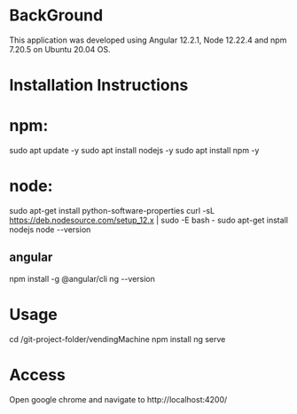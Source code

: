 # BackGround

This application was developed using Angular 12.2.1, Node 12.22.4 and npm 7.20.5  on Ubuntu 20.04 OS.

# Installation Instructions

# npm:
sudo apt update -y
sudo apt install nodejs -y
sudo apt install npm -y


# node:
sudo apt-get install python-software-properties
curl -sL https://deb.nodesource.com/setup_12.x | sudo -E bash -
sudo apt-get install nodejs
node --version


## angular

npm install -g @angular/cli
ng --version

# Usage
cd /git-project-folder/vendingMachine
npm install
ng serve

# Access
Open google chrome and navigate to http://localhost:4200/

